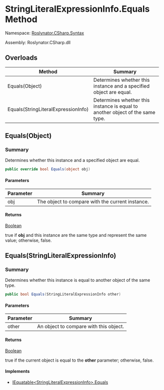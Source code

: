 # StringLiteralExpressionInfo\.Equals Method

Namespace: [Roslynator.CSharp.Syntax](../../README.md)

Assembly: Roslynator\.CSharp\.dll

## Overloads

| Method | Summary |
| ------ | ------- |
| Equals\(Object\) | Determines whether this instance and a specified object are equal\. |
| Equals\(StringLiteralExpressionInfo\) | Determines whether this instance is equal to another object of the same type\. |

## Equals\(Object\)

### Summary

Determines whether this instance and a specified object are equal\.

```csharp
public override bool Equals(object obj)
```

#### Parameters

| Parameter | Summary |
| --------- | ------- |
| obj | The object to compare with the current instance\.  |

#### Returns

[Boolean](https://docs.microsoft.com/en-us/dotnet/api/system.boolean)

true if **obj** and this instance are the same type and represent the same value; otherwise, false\. 

## Equals\(StringLiteralExpressionInfo\)

### Summary

Determines whether this instance is equal to another object of the same type\.

```csharp
public bool Equals(StringLiteralExpressionInfo other)
```

#### Parameters

| Parameter | Summary |
| --------- | ------- |
| other | An object to compare with this object\. |

#### Returns

[Boolean](https://docs.microsoft.com/en-us/dotnet/api/system.boolean)

true if the current object is equal to the **other** parameter; otherwise, false\.

#### Implements

* [IEquatable\<StringLiteralExpressionInfo>.Equals](https://docs.microsoft.com/en-us/dotnet/api/system.iequatable-1.equals)

